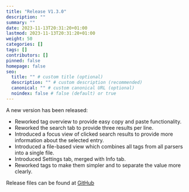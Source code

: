 ```yaml
---
title: "Release V1.3.0"
description: ""
summary: ""
date: 2023-11-13T20:31:20+01:00
lastmod: 2023-11-13T20:31:20+01:00
weight: 50
categories: []
tags: []
contributors: []
pinned: false
homepage: false
seo:
  title: "" # custom title (optional)
  description: "" # custom description (recommended)
  canonical: "" # custom canonical URL (optional)
  noindex: false # false (default) or true
---
```


A new version has been released:

- Reworked tag overview to provide easy copy and paste functionality.
- Reworked the search tab to provide three results per line.
- Introduced a focus view of clicked search results to provide more information about the selected entry.
- Introduced a file-based view which combines all tags from all parsers into a single file.
- Introduced Settings tab, merged with Info tab.
- Reworked tags to make them simpler and to separate the value more clearly.

Release files can be found at [GitHub](https://github.com/adrianrudnik/ablegram/releases/tag/v1.3.0)
